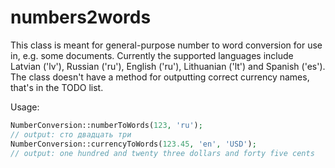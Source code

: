 numbers2words
=============
This class is meant for general-purpose number to word conversion for use in, e.g. some documents.
Currently the supported languages include Latvian ('lv'), Russian ('ru'), English ('ru'), Lithuanian ('lt') and Spanish ('es').
The class doesn't have a method for outputting correct currency names, that's in the TODO list.

Usage:
```php
NumberConversion::numberToWords(123, 'ru');
// output: сто двадцать три
NumberConversion::currencyToWords(123.45, 'en', 'USD');
// output: one hundred and twenty three dollars and forty five cents
```
